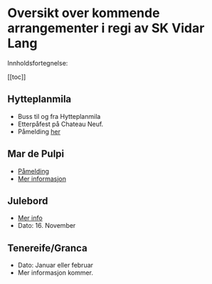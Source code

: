 # Oversikt over kommende arrangementer i regi av SK Vidar Lang

Innholdsfortegnelse:

[[toc]]

## Hytteplanmila <Badge type="tip" text="løp, buss, fest" /> <Badge type="info" text="21. Oktober, 2023" />
* Buss til og fra Hytteplanmila
* Etterpåfest på Chateau Neuf.
* Påmelding [her](https://neartail.com/sm/MgpJHJ-OX)

## Mar de Pulpi <Badge type="tip" text="Treningsleir" /> <Badge type="info" text="Oktober 2023" />

* [Påmelding](https://docs.google.com/forms/d/e/1FAIpQLScL4z4DtAlAR2vj8qbSJe7BcnlxeJCs_zj2Kluf_b5QLkRdeg/viewform)
* [Mer informasjon](https://sites.google.com/skvidar.no/lang/mar-de-pulpi-2023)

## Julebord <Badge type="tip" text="Fest" /> <Badge type="info" text="16. November, 2023" />

* [Mer info](https://www.facebook.com/events/1359388694612729/)
* Dato: 16. November

## Tenereife/Granca <Badge type="tip" text="Treningsleir" />  <Badge type="info" text="q1 2024" />

* Dato: Januar eller februar
* Mer informasjon kommer.

